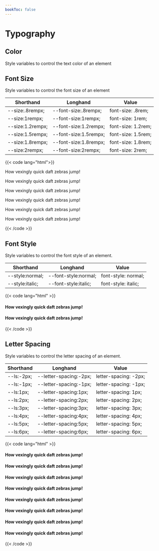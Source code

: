 ```yaml
---
bookToc: false
---
```


# Typography

## Color

Style variables to control the text color of an element

## Font Size

Style variables to control the font size of an element

| Shorthand          | Longhand                | Value              |
| ------------------ | ----------------------- | ------------------ |
| \-\-size:.8rempx;  | \-\-font-size:.8rempx;  | font-size: .8rem;  |
| \-\-size:1rempx;   | \-\-font-size:1rempx;   | font-size: 1rem;   |
| \-\-size:1.2rempx; | \-\-font-size:1.2rempx; | font-size: 1.2rem; |
| \-\-size:1.5rempx; | \-\-font-size:1.5rempx; | font-size: 1.5rem; |
| \-\-size:1.8rempx; | \-\-font-size:1.8rempx; | font-size: 1.8rem; |
| \-\-size:2rempx;   | \-\-font-size:2rempx;   | font-size: 2rem;   |

{{< code lang="html">}}
<p style="--size:.8rem">How vexingly quick daft zebras jump!</p>
<p style="--size:1rem">How vexingly quick daft zebras jump!</p>
<p style="--size:1.2rem">How vexingly quick daft zebras jump!</p>
<p style="--size:1.5rem">How vexingly quick daft zebras jump!</p>
<p style="--size:1.8rem">How vexingly quick daft zebras jump!</p>
<p style="--size:2rem">How vexingly quick daft zebras jump!</p>
{{< /code >}}

## Font Style

Style variables to control the font style of an element.

| Shorthand         | Longhand               | Value               |
| ----------------- | ---------------------- | ------------------- |
| \-\-style:normal; | \-\-font-style:normal; | font-style: normal; |
| \-\-style:italic; | \-\-font-style:italic; | font-style: italic; |

{{< code lang="html" >}}
<h4 style="--style:normal">How vexingly quick daft zebras jump!</h4>
<h4 style="--style:italic">How vexingly quick daft zebras jump!</h4>
{{< /code >}}


## Letter Spacing

Style variables to control the letter spacing of an element.

| Shorthand    | Longhand                 | Value                 |
| ------------ | ------------------------ | --------------------- |
| \-\-ls:-2px; | \-\-letter-spacing:-2px; | letter-spacing: -2px; |
| \-\-ls:-1px; | \-\-letter-spacing:-1px; | letter-spacing: -1px; |
| \-\-ls:1px;  | \-\-letter-spacing:1px;  | letter-spacing: 1px;  |
| \-\-ls:2px;  | \-\-letter-spacing:2px;  | letter-spacing: 2px;  |
| \-\-ls:3px;  | \-\-letter-spacing:3px;  | letter-spacing: 3px;  |
| \-\-ls:4px;  | \-\-letter-spacing:4px;  | letter-spacing: 4px;  |
| \-\-ls:5px;  | \-\-letter-spacing:5px;  | letter-spacing: 5px;  |
| \-\-ls:6px;  | \-\-letter-spacing:6px;  | letter-spacing: 6px;  |

{{< code lang="html" >}}
<h4 style="--ls:-1px">How vexingly quick daft zebras jump!</h4>
<h4 style="--ls:0px">How vexingly quick daft zebras jump!</h4>
<h4 style="--ls:1px">How vexingly quick daft zebras jump!</h4>
<h4 style="--ls:2px">How vexingly quick daft zebras jump!</h4>
<h4 style="--ls:3px">How vexingly quick daft zebras jump!</h4>
<h4 style="--ls:4px">How vexingly quick daft zebras jump!</h4>
<h4 style="--ls:5px">How vexingly quick daft zebras jump!</h4>
<h4 style="--ls:6px">How vexingly quick daft zebras jump!</h4>
{{< /code >}}